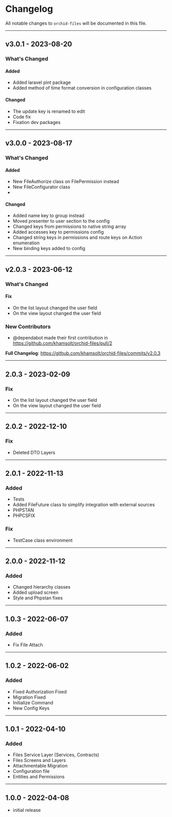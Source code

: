 # Changelog

All notable changes to `orchid-files` will be documented in this file.


---

## v3.0.1 - 2023-08-20

### What's Changed

#### Added

- Added laravel pint package
- Added method of time format conversion in configuration classes

#### Changed

- The update key is renamed to edit
- Code fix
- Fixation dev packages

---

## v3.0.0 - 2023-08-17

### What's Changed

#### Added

- New FileAuthorize class on FilePermission instead
- New FileConfigurator class
- 

#### Changed

- Added name key to group instead
- Moved presenter to user section to the config
- Changed keys from permissions to native string array
- Added accesses key to permissions config
- Changed string keys in permissions and route keys on Action enumeration
- New binding keys added to config


---

## v2.0.3 - 2023-06-12

### What's Changed

#### Fix

- On the list layout changed the user field
- On the view layout changed the user field

### New Contributors

- @dependabot made their first contribution in https://github.com/khamsolt/orchid-files/pull/2

**Full Changelog**: https://github.com/khamsolt/orchid-files/commits/v2.0.3


---

## 2.0.3 - 2023-02-09

### Fix

- On the list layout changed the user field
- On the view layout changed the user field


---

## 2.0.2 - 2022-12-10

### Fix

- Deleted DTO Layers


---

## 2.0.1 - 2022-11-13

### Added

- Tests
- Added FileFuture class to simplify integration with external sources
- PHPSTAN
- PHPCSFIX

### Fix

- TestCase class environment


---

## 2.0.0 - 2022-11-12

### Added

- Changed hierarchy classes
- Added upload screen
- Style and Phpstan fixes


---

## 1.0.3 - 2022-06-07

### Added

- Fix File Attach


---

## 1.0.2 - 2022-06-02

### Added

- Fixed Authorization Fixed
- Migration Fixed
- Initialize Command
- New Config Keys


---

## 1.0.1 - 2022-04-10

### Added

- Files Service Layer (Services, Contracts)
- Files Screens and Layers
- Attachmentable Migration
- Configuration file
- Entities and Permissions


---

## 1.0.0 - 2022-04-08

- initial release
